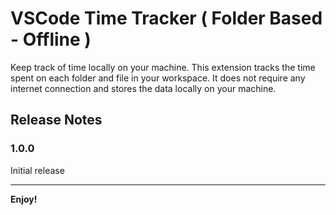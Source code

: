 # VSCode Time Tracker ( Folder Based - Offline )

Keep track of time locally on your machine. This extension tracks the time spent on each folder and file in your workspace. It does not require any internet connection and stores the data locally on your machine.

## Release Notes

### 1.0.0

Initial release

---

**Enjoy!**
